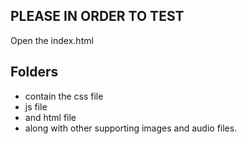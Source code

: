 ## PLEASE IN ORDER TO TEST

Open the index.html 

## Folders 

- contain the css file
- js file
- and html file
- along with other supporting images and audio files.
